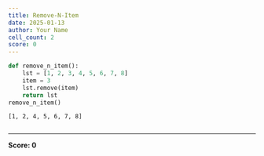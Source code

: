 ```yaml
---
title: Remove-N-Item
date: 2025-01-13
author: Your Name
cell_count: 2
score: 0
---
```


```python
def remove_n_item():
    lst = [1, 2, 3, 4, 5, 6, 7, 8]
    item = 3
    lst.remove(item)
    return lst
remove_n_item()
```




    [1, 2, 4, 5, 6, 7, 8]




```python

```


---
**Score: 0**
